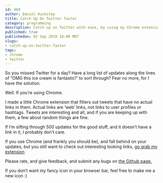 ```yaml
--- 
id: 469
author: Daniel Huckstep
title: Catch Up On Twitter faster
category: programming
description: Catch up on Twitter with ease, by using my Chrome extension.
published: true
publishedon: 02 Sep 2010 18:00 MDT
slugs: 
- catch-up-on-twitter-faster
tags: 
- chrome
- twitter
---
```

So you missed Twitter for a day? Have a long list of updates along the
lines of “OMG this ice cream is fantastic!” to sort through? Fear no
more, for I have the solution.

Well. If you’re using Chrome.

I made a little Chrome extension that filters out tweets that have no
actual links in them. Actual links are ‘web’ links, not links to user
profiles or hashtags. Tweets are interesting and all, and if you are
keeping up with them, a few about random things are fine.

If I’m sifting through 500 updates for the good stuff, and it doesn’t
have a link in it, I probably don’t care.

If you use Chrome (and frankly you should be), and fall behind on your
updates, but you still want to check out interesting looking links, [go
grab my
extension](https://chrome.google.com/extensions/detail/poamgdllmljoaajemjegicggdfcmiidl)

Please rate, and give feedback, and submit any bugs on [the Github
page.](http://github.com/darkhelmet/twitter-catch-up/issues)

If you don’t want my fancy icon in your browser bar, feel free to make
me a new icon :)